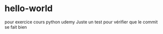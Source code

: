 # hello-world
pour exercice cours python udemy
Juste un test pour vérifier que le commit se fait bien
